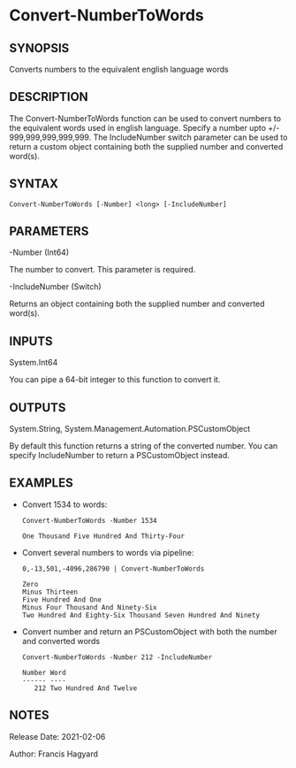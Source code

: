 # Convert-NumberToWords

SYNOPSIS
--------
Converts numbers to the equivalent english language words

DESCRIPTION
-----------
The Convert-NumberToWords function can be used to convert numbers to the equivalent words used in
english language. Specify a number upto +/- 999,999,999,999,999. The IncludeNumber switch parameter
can be used to return a custom object containing both the supplied number and converted word(s).

SYNTAX
------
    Convert-NumberToWords [-Number] <long> [-IncludeNumber]

PARAMETERS
----------
-Number (Int64)

The number to convert. This parameter is required.

-IncludeNumber (Switch)

Returns an object containing both the supplied number and converted word(s).

INPUTS
------
System.Int64

You can pipe a 64-bit integer to this function to convert it.

OUTPUTS
-------
System.String, System.Management.Automation.PSCustomObject

By default this function returns a string of the converted number. You can specify 
IncludeNumber to return a PSCustomObject instead.

EXAMPLES
--------

- Convert 1534 to words:

      Convert-NumberToWords -Number 1534

      One Thousand Five Hundred And Thirty-Four

- Convert several numbers to words via pipeline:

      0,-13,501,-4096,286790 | Convert-NumberToWords

      Zero
      Minus Thirteen
      Five Hundred And One
      Minus Four Thousand And Ninety-Six
      Two Hundred And Eighty-Six Thousand Seven Hundred And Ninety

- Convert number and return an PSCustomObject with both the number and converted words

      Convert-NumberToWords -Number 212 -IncludeNumber

      Number Word                  
      ------ ----                  
         212 Two Hundred And Twelve

NOTES
-----
Release Date: 2021-02-06

Author: Francis Hagyard
